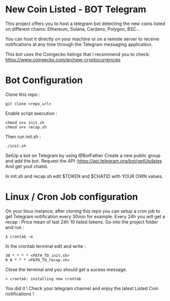 # New Coin Listed - BOT Telegram
This project offers you to host a telegram bot detecting the new coins listed on different chains: Ethereum, Solana, Cardano, Polygon, BSC...

You can host it directly on your machine or on a remote server to receive notifications at any time through the Telegram messaging application.

This bot uses the Coingecko listings that I recommend you to check: https://www.coingecko.com/en/new-cryptocurrencies

# Bot Configuration 
Clone this repo :
```
git clone <repo_url>
```

Enable script execution :
```
chmod u+x init.sh
chmod u+x recap.sh
```

Then run init.sh : 
```
./init.sh
```

SetUp a bot on Telegram by using @BotFather
Create a new public group and add the bot.
Request the API :[https://api.telegram.org/bot<YourBOTToken>/getUpdates](https://api.telegram.org/bot<YourBOTToken>/getUpdates)
And get yout chatid.
  
In init.sh and recap.sh edit $TOKEN and $CHATID with YOUR OWN values.

# Linux / Cron Job configuration

On your linux instance, after cloning this repo you can setup a cron job to get Telegram notification every 30min for example.
Every 24h you will get a recap : Price mean of last 24h 10 listed tokens.
Go into the project folder and run :
```
$ crontab –e
```
In the crontab terminal edit and write :
```
30 * * * * <PATH_TO_init.sh>
0 0 * * * <PATH_TO_recap.sh>
```
Close the terminal and you should get a sucess message.
```
> crontab: installing new crontab
```
You did it ! Check your telegram channel and enjoy the latest Listed Coin notifications !
